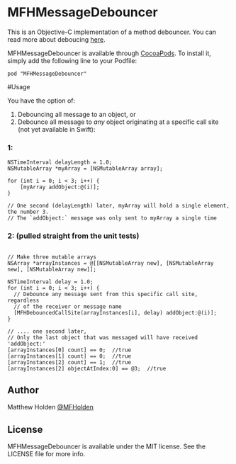 # MFHMessageDebouncer

This is an Objective-C implementation of a method debouncer. You can
read more about deboucing [here](http://unscriptable.com/2009/03/20/debouncing-javascript-methods/).

MFHMessageDebouncer is available through [CocoaPods](http://cocoapods.org). To install
it, simply add the following line to your Podfile:

    pod "MFHMessageDebouncer"

#Usage

You have the option of:

1. Debouncing all message to an object, or 
2. Debounce all message to *any* object originating at a specific call
site (not yet available in Swift):

### 1:

```objc
NSTimeInterval delayLength = 1.0;
NSMutableArray *myArray = [NSMutableArray array];

for (int i = 0; i < 3; i++) {
    [myArray addObject:@(i)];
}

// One second (delayLength) later, myArray will hold a single element, the number 3.
// The `addObject:` message was only sent to myArray a single time
```

### 2:  (pulled straight from the unit tests)

```objc

// Make three mutable arrays
NSArray *arrayInstances = @[[NSMutableArray new], [NSMutableArray new], [NSMutableArray new]];

NSTimeInterval delay = 1.0;
for (int i = 0; i < 3; i++) {
  // Debounce any message sent from this specific call site, regardless
  // of the receiver or message name
  [MFHDebouncedCallSite(arrayInstances[i], delay) addObject:@(i)];
}

// .... one second later, 
// Only the last object that was messaged will have received 'addObject:'
[arrayInstances[0] count] == 0;  //true
[arrayInstances[1] count] == 0;  //true
[arrayInstances[2] count] == 1;  //true
[arrayInstances[2] objectAtIndex:0] == @3;  //true
```


## Author

Matthew Holden [@MFHolden](http://twitter.com/mfholden)

## License

MFHMessageDebouncer is available under the MIT license. See the LICENSE file for more info.

